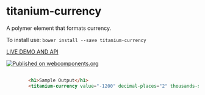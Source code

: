 # titanium-currency

A polymer element that formats currency.

To install use: `bower install --save titanium-currency`

[ LIVE DEMO AND API ](https://www.webcomponents.org/element/LssPolymerElements/titanium-currency)

[![Published on webcomponents.org](https://img.shields.io/badge/webcomponents.org-published-blue.svg)](https://www.webcomponents.org/element/LssPolymerElements/titanium-currency)

<!---
```
<custom-element-demo>
  <template>
    <script src="../webcomponentsjs/webcomponents-lite.js"></script>
    <link rel="import" href="titanium-currency.html">
    <div>
      <template is="dom-bind">
        <next-code-block></next-code-block>
      </template>
    </div>
  </template>
</custom-element-demo>
```
-->
```html
		
        <h1>Sample Output</h1>
		<titanium-currency value="-1200" decimal-places="2" thousands-separators="true" accounting-format="false"></titanium-currency>
        
```


